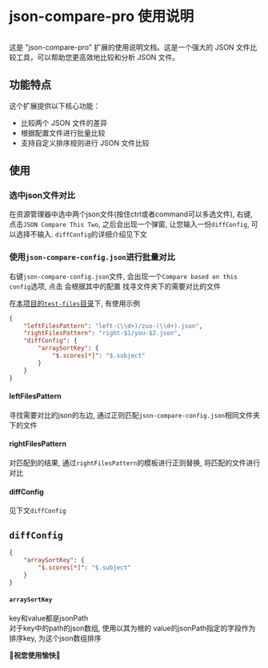 # json-compare-pro 使用说明
<p align="center">
  <img href="https://raw.githubusercontent.com/QriDoki/vscode-plugin-json-compare-pro/refs/heads/main/static/logo.png"></img>
</p>

这是 "json-compare-pro" 扩展的使用说明文档。这是一个强大的 JSON 文件比较工具，可以帮助您更高效地比较和分析 JSON 文件。

## 功能特点
这个扩展提供以下核心功能：

- 比较两个 JSON 文件的差异
- 根据配置文件进行批量比较
- 支持自定义排序规则进行 JSON 文件比较

## 使用
### 选中json文件对比
在资源管理器中选中两个json文件(按住ctrl或者command可以多选文件), 右键, 点击`JSON Compare This Two`, 之后会出现一个弹窗, 让您输入一份`diffConfig`, 可以选择不输入. `diffConfig`的详细介绍见下文  

### 使用`json-compare-config.json`进行批量对比
右键`json-compare-config.json`文件, 会出现一个`Compare based on this config`选项, 点击 会根据其中的配置 找寻文件夹下的需要对比的文件  

在[本项目的`test-files`目录](https://github.com/QriDoki/vscode-plugin-json-compare-pro/tree/main/test-files)下, 有使用示例  
```json
{
    "leftFilesPattern": "left-(\\d+)/zuo-(\\d+).json",
    "rightFilesPattern": "right-$1/you-$2.json",
    "diffConfig": {
        "arraySortKey": {
            "$.scores[*]": "$.subject"
        }
    }
}
```
#### leftFilesPattern
寻找需要对比的json的左边, 通过正则匹配`json-compare-config.json`相同文件夹下的文件  

#### rightFilesPattern
对匹配到的结果, 通过`rightFilesPattern`的模板进行正则替换, 将匹配的文件进行对比  

#### diffConfig
见下文`diffConfig`  

## `diffConfig`
```json
{
    "arraySortKey": {
        "$.scores[*]": "$.subject"
    }
}
```

#### `arraySortKey`
key和value都是jsonPath  
对于key中的path的json数组, 使用以其为根的 value的jsonPath指定的字段作为排序key, 为这个json数组排序  

**🎉祝您使用愉快🎉**
